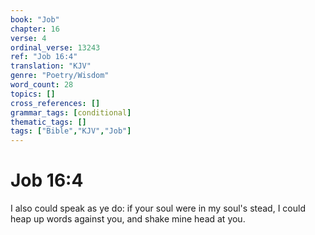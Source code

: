 ```yaml
---
book: "Job"
chapter: 16
verse: 4
ordinal_verse: 13243
ref: "Job 16:4"
translation: "KJV"
genre: "Poetry/Wisdom"
word_count: 28
topics: []
cross_references: []
grammar_tags: [conditional]
thematic_tags: []
tags: ["Bible","KJV","Job"]
---
```


# Job 16:4

I also could speak as ye do: if your soul were in my soul's stead, I could heap up words against you, and shake mine head at you.

